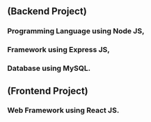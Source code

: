 ## (Backend Project)
### Programming Language using Node JS,
### Framework using Express JS,
### Database using MySQL.

## (Frontend Project)
### Web Framework using React JS.

